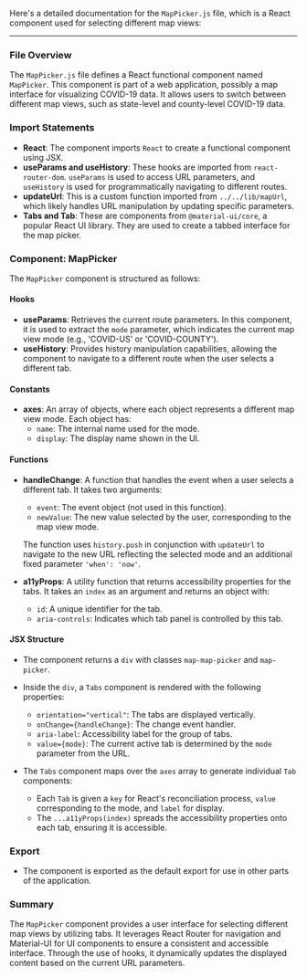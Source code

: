 Here's a detailed documentation for the `MapPicker.js` file, which is a React component used for selecting different map views:

---

### File Overview

The `MapPicker.js` file defines a React functional component named `MapPicker`. This component is part of a web application, possibly a map interface for visualizing COVID-19 data. It allows users to switch between different map views, such as state-level and county-level COVID-19 data.

### Import Statements

- **React**: The component imports `React` to create a functional component using JSX.
- **useParams and useHistory**: These hooks are imported from `react-router-dom`. `useParams` is used to access URL parameters, and `useHistory` is used for programmatically navigating to different routes.
- **updateUrl**: This is a custom function imported from `../../lib/mapUrl`, which likely handles URL manipulation by updating specific parameters.
- **Tabs and Tab**: These are components from `@material-ui/core`, a popular React UI library. They are used to create a tabbed interface for the map picker.

### Component: MapPicker

The `MapPicker` component is structured as follows:

#### Hooks

- **useParams**: Retrieves the current route parameters. In this component, it is used to extract the `mode` parameter, which indicates the current map view mode (e.g., 'COVID-US' or 'COVID-COUNTY').
- **useHistory**: Provides history manipulation capabilities, allowing the component to navigate to a different route when the user selects a different tab.

#### Constants

- **axes**: An array of objects, where each object represents a different map view mode. Each object has:
  - `name`: The internal name used for the mode.
  - `display`: The display name shown in the UI.

#### Functions

- **handleChange**: A function that handles the event when a user selects a different tab. It takes two arguments:
  - `event`: The event object (not used in this function).
  - `newValue`: The new value selected by the user, corresponding to the map view mode.
  
  The function uses `history.push` in conjunction with `updateUrl` to navigate to the new URL reflecting the selected mode and an additional fixed parameter `'when': 'now'`.

- **a11yProps**: A utility function that returns accessibility properties for the tabs. It takes an `index` as an argument and returns an object with:
  - `id`: A unique identifier for the tab.
  - `aria-controls`: Indicates which tab panel is controlled by this tab.

#### JSX Structure

- The component returns a `div` with classes `map-map-picker` and `map-picker`.
- Inside the `div`, a `Tabs` component is rendered with the following properties:
  - `orientation="vertical"`: The tabs are displayed vertically.
  - `onChange={handleChange}`: The change event handler.
  - `aria-label`: Accessibility label for the group of tabs.
  - `value={mode}`: The current active tab is determined by the `mode` parameter from the URL.
  
- The `Tabs` component maps over the `axes` array to generate individual `Tab` components:
  - Each `Tab` is given a `key` for React's reconciliation process, `value` corresponding to the mode, and `label` for display.
  - The `...a11yProps(index)` spreads the accessibility properties onto each tab, ensuring it is accessible.

### Export

- The component is exported as the default export for use in other parts of the application.

### Summary

The `MapPicker` component provides a user interface for selecting different map views by utilizing tabs. It leverages React Router for navigation and Material-UI for UI components to ensure a consistent and accessible interface. Through the use of hooks, it dynamically updates the displayed content based on the current URL parameters.